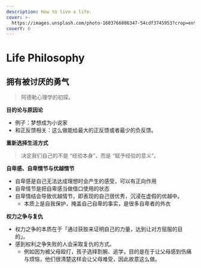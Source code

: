 ```yaml
---
description: How to live a life.
cover: >-
  https://images.unsplash.com/photo-1603766806347-54cdf3745953?crop=entropy&cs=srgb&fm=jpg&ixid=M3wxOTcwMjR8MHwxfHNlYXJjaHw4fHx0ZW1wbGV8ZW58MHx8fHwxNjg3NTEyMDAxfDA&ixlib=rb-4.0.3&q=85
coverY: 0
---
```


# Life Philosophy

## 拥有被讨厌的勇气

> 阿德勒心理学的初探。

**目的论与原因论**

* 例子：梦想成为小说家
* 和正反馈相关：这么做能给最大的正反馈或者最少的负反馈。

**重新选择生活方式**

> 决定我们自己的不是 “经验本身”，而是 “赋予经验的意义”。

**自卑感、自卑情节与优越情节**

* 自卑感是自己无法达成理想时会产生的感受，可以有正向作用
* 自卑情节是把自卑感当做借口使用的状态
* 自卑情结会导致优越情节，即表现的自己很优秀，沉浸在虚假的优越中。
  * 本质上是自我保护，掩盖自己自卑的事实，是很多自卑者的外衣

**权力之争与复仇**

* 权力之争的本质在于「通过获胜来证明自己的力量，达到让对方屈服的目的」。
* 感到权利之争失败的人会采取复仇的方式。
  * 例如因为被父母殴打，孩子选择割腕、逃学，目的是在于让父母感到伤痛与烦恼，他们很清楚这样会让父母难受，因此故意这么做。

